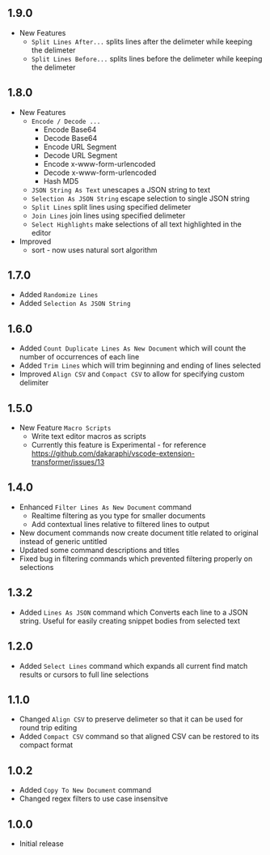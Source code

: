 ## 1.9.0
- New Features
  - `Split Lines After...` splits lines after the delimeter while keeping the delimeter
  - `Split Lines Before...` splits lines before the delimeter while keeping the delimeter

## 1.8.0
- New Features
  - `Encode / Decode ...`
    - Encode Base64
    - Decode Base64
    - Encode URL Segment
    - Decode URL Segment
    - Encode x-www-form-urlencoded
    - Decode x-www-form-urlencoded
    - Hash MD5
  - `JSON String As Text` unescapes a JSON string to text
  - `Selection As JSON String` escape selection to single JSON string
  - `Split Lines` split lines using specified delimeter
  - `Join Lines` join lines using specified delimeter
  - `Select Highlights` make selections of all text highlighted in the editor
- Improved
  - sort - now uses natural sort algorithm

## 1.7.0
- Added `Randomize Lines`
- Added `Selection As JSON String`

## 1.6.0
- Added `Count Duplicate Lines As New Document` which will count the number of occurrences of each line
- Added `Trim Lines` which will trim beginning and ending of lines selected
- Improved `Align CSV` and `Compact CSV` to allow for specifying custom delimiter

## 1.5.0
- New Feature `Macro Scripts`
  - Write text editor macros as scripts
  - Currently this feature is Experimental - for reference https://github.com/dakaraphi/vscode-extension-transformer/issues/13

## 1.4.0
- Enhanced `Filter Lines As New Document` command
  - Realtime filtering as you type for smaller documents
  - Add contextual lines relative to filtered lines to output
- New document commands now create document title related to original instead of generic untitled
- Updated some command descriptions and titles
- Fixed bug in filtering commands which prevented filtering properly on selections

## 1.3.2
- Added `Lines As JSON` command which Converts each line to a JSON string.  Useful for easily creating snippet bodies from selected text

## 1.2.0
- Added `Select Lines` command which expands all current find match results or cursors to full line selections

## 1.1.0
- Changed `Align CSV` to preserve delimeter so that it can be used for round trip editing
- Added `Compact CSV` command so that aligned CSV can be restored to its compact format

## 1.0.2
- Added `Copy To New Document` command
- Changed regex filters to use case insensitve

## 1.0.0
- Initial release  






